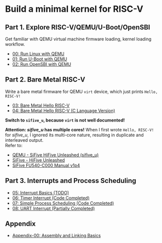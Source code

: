 # Build a minimal kernel for RISC-V

## Part 1. Explore RISC-V/QEMU/U-Boot/OpenSBI

Get familiar with QEMU virtual machine firmware loading, kernel loading workflow.

- [00: Run Linux with QEMU](/00-Run-Linux-With-QEMU)  
- [01: Run U-Boot with QEMU](/01-Run-U-Boot-With-QEMU)  
- [02: Run OpenSBI with QEMU](/02-Run-OpenSBI-With-QEMU)  

## Part 2. Bare Metal RISC-V

Write a bare metal firmware for QEMU `virt` device, which just prints `Hello, RISC-V!`  

- [03: Bare Metal Hello RISC-V](/03-Bare-Metal-Hello-RISC-V)  
- [04: Bare Metal Hello RISC-V (C Language Version)](/04-Bare-Metal-C-Language)

**Switch to `sifive_u`, because `virt` is not well documented!**  

**Attention: _sifive_u_ has multiple cores!** When I first wrote `Hello, RISC-V!` for _sifive_u_, I ignored its multi-core nature, resulting in duplicate and interleaved output.  
Refer to:  
- [QEMU - SiFive HiFive Unleashed (sifive_u)](https://qemu.readthedocs.io/en/latest/system/riscv/sifive_u.html)
- [SiFive - HiFive Unleashed](https://www.sifive.com/boards/hifive-unleashed)
- [SiFive FU540-C000 Manual v1p4](https://sifive.cdn.prismic.io/sifive/d3ed5cd0-6e74-46b2-a12d-72b06706513e_fu540-c000-manual-v1p4.pdf)

## Part 3. Interrupts and Process Scheduling

- [05: Interrupt Basics (TODO)](/05-Interrupt-Basics)  
- [06: Timer Interrupt (Code Completed)](/06-Timer-Interrupt)  
- [07: Simple Process Scheduling (Code Completed)](/07-Simple-Process-Scheduling)  
- [08: UART Interrupt (Partially Completed)](/08-UART-Interrupt)  

## Appendix
- [Appendix-00: Assembly and Linking Basics](/Appendix-00-Assembly-and-Linking/README.md)
